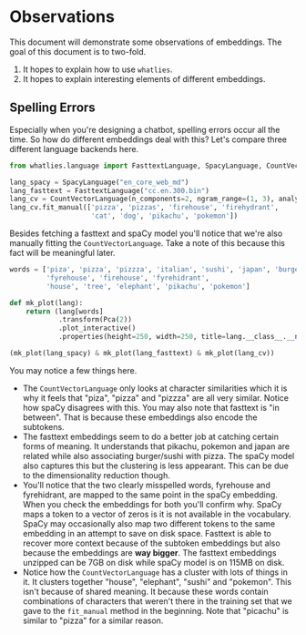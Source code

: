 <script src="https://cdn.jsdelivr.net/npm/vega@5.10.0"></script>
<script src="https://cdn.jsdelivr.net/npm/vega-lite@4.6.0"></script>
<script src="https://cdn.jsdelivr.net/npm/vega-embed@6.3.2"></script>

# Observations 

This document will demonstrate some observations of embeddings. The goal of this document
is to two-fold. 

1. It hopes to explain how to use `whatlies`. 
2. It hopes to explain interesting elements of different embeddings. 

## Spelling Errors 

Especially when you're designing a chatbot, spelling errors occur all the time. So 
how do different embeddings deal with this? Let's compare three different language
backends here. 

```python
from whatlies.language import FasttextLanguage, SpacyLanguage, CountVectorLanguage

lang_spacy = SpacyLanguage("en_core_web_md")
lang_fasttext = FasttextLanguage("cc.en.300.bin")
lang_cv = CountVectorLanguage(n_components=2, ngram_range=(1, 3), analyzer="char")
lang_cv.fit_manual(['pizza', 'pizzas', 'firehouse', 'firehydrant', 
                    'cat', 'dog', 'pikachu', 'pokemon'])
```

Besides fetching a fasttext and spaCy model you'll notice that we're 
also manually fitting the `CountVectorLanguage`. Take a note
of this because this fact will be meaningful later.

```python
words = ['piza', 'pizza', 'pizzza', 'italian', 'sushi', 'japan', 'burger', 
         'fyrehouse', 'firehouse', 'fyrehidrant',
         'house', 'tree', 'elephant', 'pikachu', 'pokemon']

def mk_plot(lang):
    return (lang[words]
            .transform(Pca(2))
            .plot_interactive()
            .properties(height=250, width=250, title=lang.__class__.__name__))

(mk_plot(lang_spacy) & mk_plot(lang_fasttext) & mk_plot(lang_cv))
```

<div id="c1"></div>

<script>
fetch('chart-1.json')
.then(res => res.json())
.then((out) => {
  vegaEmbed('#c1', out);
})
.catch(err => { throw err });
</script>

You may notice a few things here. 

- The `CountVectorLanguage` only looks at character similarities which it is why
it feels that "piza", "pizza" and "pizzza" are all very similar. Notice how spaCy
disagrees with this. You may also note that fasttext is "in between". That is because
these embeddings also encode the subtokens. 
- The fasttext embeddings seem to do a better job at catching certain forms of meaning. 
It understands that pikachu, pokemon and japan are related while also associating
burger/sushi with pizza. The spaCy model also captures this but the clustering is 
less appearant. This can be due to the dimensionality reduction though.
- You'll notice that the two clearly misspelled words, fyrehouse and fyrehidrant, 
are mapped to the same point in the spaCy embedding. When you check the embeddings
for both you'll confirm why. SpaCy maps a token to a vector of zeros is it is not 
available in the vocabulary. SpaCy may occasionally also map two different tokens 
to the same embedding in an attempt to save on disk space. Fasttext is able to recover 
more context because of the subtoken embeddings but also because the embeddings are 
**way bigger**. The fasttext embeddings unzipped can be 7GB on disk while spaCy 
model is on 115MB on disk. 
- Notice how the `CountVectorLanguage` has a cluster with lots of things in it. 
It clusters together "house", "elephant", "sushi" and "pokemon". This isn't because
of shared meaning. It because these words contain combinations of characters that
weren't there in the training set that we gave to the `fit_manual` method in the beginning. 
Note that "picachu" is similar to "pizza" for a similar reason.


